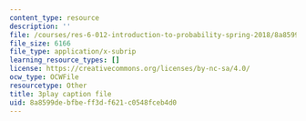 ```yaml
---
content_type: resource
description: ''
file: /courses/res-6-012-introduction-to-probability-spring-2018/8a8599debfbeff3df621c0548fceb4d0_hJjiCrdsNV8.srt
file_size: 6166
file_type: application/x-subrip
learning_resource_types: []
license: https://creativecommons.org/licenses/by-nc-sa/4.0/
ocw_type: OCWFile
resourcetype: Other
title: 3play caption file
uid: 8a8599de-bfbe-ff3d-f621-c0548fceb4d0
---
```

